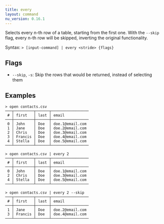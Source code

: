 ```yaml
---
title: every
layout: command
nu_version: 0.16.1
---
```


Selects every n-th row of a table, starting from the first one. With the `--skip` flag, every n-th row will be skipped, inverting the original functionality.

Syntax: `> [input-command] | every <stride> {flags}`

## Flags

* `--skip`, `-s`: Skip the rows that would be returned, instead of selecting them

## Examples

```shell
> open contacts.csv
───┬─────────┬──────┬─────────────────
 # │ first   │ last │ email
───┼─────────┼──────┼─────────────────
 0 │ John    │ Doe  │ doe.1@email.com
 1 │ Jane    │ Doe  │ doe.2@email.com
 2 │ Chris   │ Doe  │ doe.3@email.com
 3 │ Francis │ Doe  │ doe.4@email.com
 4 │ Stella  │ Doe  │ doe.5@email.com
───┴─────────┴──────┴─────────────────
```

```shell
> open contacts.csv | every 2
───┬─────────┬──────┬─────────────────
 # │ first   │ last │ email
───┼─────────┼──────┼─────────────────
 0 │ John    │ Doe  │ doe.1@email.com
 2 │ Chris   │ Doe  │ doe.3@email.com
 4 │ Stella  │ Doe  │ doe.5@email.com
───┴─────────┴──────┴─────────────────
```

```shell
> open contacts.csv | every 2 --skip
───┬─────────┬──────┬─────────────────
 # │ first   │ last │ email
───┼─────────┼──────┼─────────────────
 1 │ Jane    │ Doe  │ doe.2@email.com
 3 │ Francis │ Doe  │ doe.4@email.com
───┴─────────┴──────┴─────────────────
```
